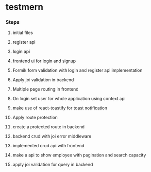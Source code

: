 # testmern

### Steps

1. initial files

2. register api

3. login api

4. frontend ui for login and signup

5. Formik form validation with login and register api implementation

6. Apply joi validation in backend

7. Multiple page routing in frontend

8. On login set user for whole application using context api

9. make use of react-toastify for toast notification

10. Apply route protection

11. create a protected route in backend

12. backend crud with joi error middleware

13. implemented crud api with frontend

14. make a api to show employee with pagination and search capacity

15. apply joi validation for query in backend
